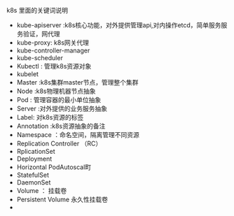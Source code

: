 k8s 里面的关键词说明
- kube-apiserver :k8s核心功能，对外提供管理api,对内操作etcd，简单服务服务验证，网代理
- kube-proxy: k8s网关代理
- kube-controller-manager
- kube-scheduler
- Kubectl : 管理k8s资源对象
- kubelet
- Master :k8s集群master节点，管理整个集群
- Node :k8s物理机器节点抽象
- Pod : 管理容器的最小单位抽象
- Server :对外提供的业务服务抽象
- Label: 对k8s资源的标签
- Annotation :k8s资源抽象的备注
- Namespace ：命名空间，隔离管理不同资源
- Replication Controller （RC）
- RplicationSet
- Deployment
- Horizontal PodAutoscal町
- StatefulSet
- DaemonSet
- Volume ： 挂载卷
- Persistent Volume  永久性挂载卷
- 